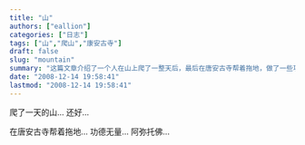 ```yaml
---
title: "山"
authors: ["eallion"]
categories: ["日志"]
tags: ["山","爬山","康安古寺"]
draft: false
slug: "mountain"
summary: "这篇文章介绍了一个人在山上爬了一整天后，最后在唐安古寺帮着拖地，做了一些功德。文章以一种平和的口吻表达了作者对于这个人所做行为的赞美。"
date: "2008-12-14 19:58:41"
lastmod: "2008-12-14 19:58:41"
---
```


爬了一天的山...
还好...

在唐安古寺帮着拖地...
功德无量...
阿弥托佛...
